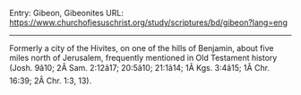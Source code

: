Entry: Gibeon, Gibeonites
URL: https://www.churchofjesuschrist.org/study/scriptures/bd/gibeon?lang=eng

---

Formerly a city of the Hivites, on one of the hills of Benjamin, about five miles north of Jerusalem, frequently mentioned in Old Testament history (Josh. 9â10; 2Â Sam. 2:12â17; 20:5â10; 21:1â14; 1Â Kgs. 3:4â15; 1Â Chr. 16:39; 2Â Chr. 1:3, 13).
